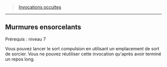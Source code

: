 ﻿---
!GenericItem
Name: Murmures ensorcelants
Id: warlock_occultsummons_hd.md#murmures-ensorcelants
ParentLink: warlock_occultsummons_hd.md#invocations-occultes
ParentName: Invocations occultes
NameLevel: 2
Attributes:
  Name: Murmures ensorcelants
  Markdown: >+
    ## <!--Name-->Murmures ensorcelants<!--/Name-->


    Prérequis : niveau 7


    Vous pouvez lancer le sort compulsion en utilisant un emplacement de sort de sorcier. Vous ne pouvez réutiliser cette invocation qu'après avoir terminé un repos long.

AttributesDictionary: >+
  Name: Murmures ensorcelants

  Markdown: >+

    ## <!--Name-->Murmures ensorcelants<!--/Name-->





    Prérequis : niveau 7





    Vous pouvez lancer le sort compulsion en utilisant un emplacement de sort de sorcier. Vous ne pouvez réutiliser cette invocation qu'après avoir terminé un repos long.



---
> [Invocations occultes](hd_warlock_occultsummons.md)

---

## Murmures ensorcelants

Prérequis : niveau 7

Vous pouvez lancer le sort compulsion en utilisant un emplacement de sort de sorcier. Vous ne pouvez réutiliser cette invocation qu'après avoir terminé un repos long.

